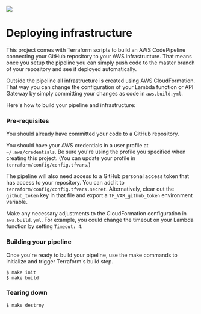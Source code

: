 ![](https://www.politico.com/interactives/cdn/images/badge.svg)

# Deploying infrastructure

This project comes with Terraform scripts to build an AWS CodePipeline connecting your GitHub repository to your AWS infrastructure. That means once you setup the pipeline you can simply push code to the master branch of your repository and see it deployed automatically.

Outside the pipeline all infrastructure is created using AWS CloudFormation. That way you can change the configuration of your Lambda function or API Gateway by simply committing your changes as code in `aws.build.yml`.

Here's how to build your pipeline and infrastructure:

### Pre-requisites

You should already have committed your code to a GitHub repository.

You should have your AWS credentials in a user profile at `~/.aws/credentials`. Be sure you're using the profile you specified when creating this project. (You can update your profile in `terraform/config/config.tfvars`.)

The pipeline will also need access to a GitHub personal access token that has access to your repository. You can add it to `terraform/config/config.tfvars.secret`. Alternatively, clear out the `github_token` key in that file and export a `TF_VAR_github_token` environment variable.

Make any necessary adjustments to the CloudFormation configuration in `aws.build.yml`. For example, you could change the timeout on your Lambda function by setting `Timeout: 4`.

### Building your pipeline

Once you're ready to build your pipeline, use the make commands to initialize and trigger Terraform's build step.

```
$ make init
$ make build
```

### Tearing down

```
$ make destroy
```
